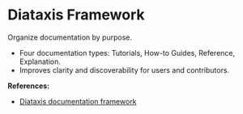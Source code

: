 # Diataxis Framework

Organize documentation by purpose.

- Four documentation types: Tutorials, How-to Guides, Reference, Explanation.
- Improves clarity and discoverability for users and contributors.

**References:**
- [Diataxis documentation framework](https://diataxis.fr/)
